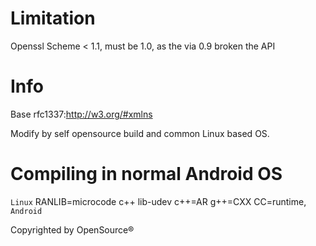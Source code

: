 # Limitation
Openssl Scheme < 1.1, must be 1.0, as the via 0.9 broken the API

# Info
Base rfc1337:http://w3.org/#xmlns

Modify by self opensource build and common Linux based OS.

# Compiling in normal Android OS
`Linux`
RANLIB=microcode c++ lib-udev c++=AR g++=CXX CC=runtime,
`Android`

Copyrighted by OpenSource®
